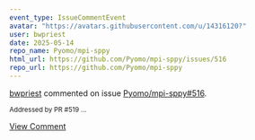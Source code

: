 ```yaml
---
event_type: IssueCommentEvent
avatar: "https://avatars.githubusercontent.com/u/14316120?"
user: bwpriest
date: 2025-05-14
repo_name: Pyomo/mpi-sppy
html_url: https://github.com/Pyomo/mpi-sppy/issues/516
repo_url: https://github.com/Pyomo/mpi-sppy
---
```


<a href='https://github.com/bwpriest' target='_blank'>bwpriest</a> commented on issue <a href='https://github.com/Pyomo/mpi-sppy/issues/516' target='_blank'>Pyomo/mpi-sppy#516</a>.

<small>Addressed by PR #519 ...</small>

<a href='https://github.com/Pyomo/mpi-sppy/issues/516' target='_blank'>View Comment</a>